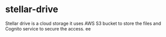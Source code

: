 # stellar-drive

Stellar drive is a cloud storage it uses AWS S3 bucket to store the files and Cognito service to secure the access.
ee
